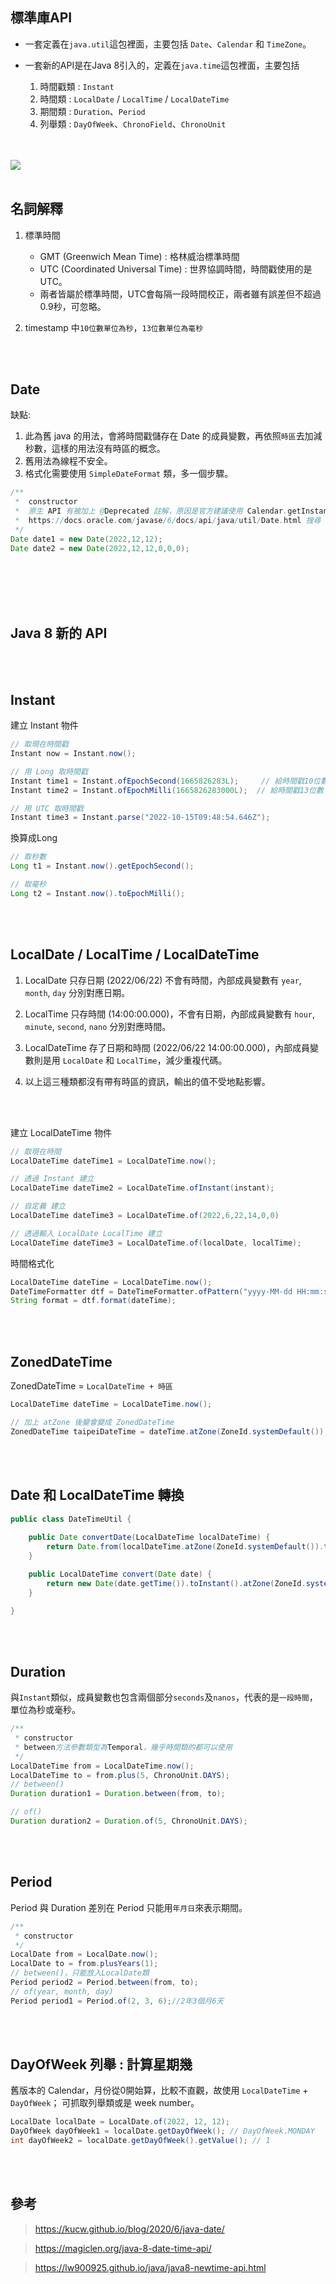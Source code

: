 ## 標準庫API
* 一套定義在`java.util`這包裡面，主要包括 `Date`、`Calendar` 和 `TimeZone`。
* 一套新的API是在Java 8引入的，定義在`java.time`這包裡面，主要包括
    
    1. 時間戳類 : `Instant`
    2. 時間類 : `LocalDate` / `LocalTime` / `LocalDateTime`
    3. 期間類 : `Duration`、`Period`
    4. 列舉類 : `DayOfWeek`、`ChronoField`、`ChronoUnit`


<br/>

<br/>

<img src="https://s1.o7planning.com/en/13739/images/64454540.png" >

<br/>

<br/>

## 名詞解釋
1. 標準時間
    * GMT (Greenwich Mean Time) : 格林威治標準時間 
    * UTC (Coordinated Universal Time) : 世界協調時間，時間戳使用的是 UTC。
    * 兩者皆屬於標準時間，UTC會每隔一段時間校正，兩者雖有誤差但不超過0.9秒，可忽略。

2. timestamp 中`10位數單位為秒`，`13位數單位為毫秒`



<br/>

<br/>

## Date
缺點: 
1. 此為舊 java 的用法，會將時間戳儲存在 Date 的成員變數，再依照`時區`去加減秒數，這樣的用法沒有時區的概念。
2. 舊用法為線程不安全。
3. 格式化需要使用 `SimpleDateFormat` 類，多一個步驟。



```java
/**
 *  constructor
 *  原生 API 有被加上 @Deprecated 註解，原因是官方建議使用 Calendar.getInstance().set(2022,12,12);
 *  https://docs.oracle.com/javase/6/docs/api/java/util/Date.html 搜尋 Deprecated
 */
Date date1 = new Date(2022,12,12);
Date date2 = new Date(2022,12,12,0,0,0);
```

<br/>

<br/>



<br/>

<br/>


## Java 8  新的 API

<br/>

<br/>

## Instant 
建立 Instant 物件
```java
// 取現在時間戳
Instant now = Instant.now();

// 用 Long 取時間戳
Instant time1 = Instant.ofEpochSecond(1665826283L);     // 給時間戳10位數
Instant time2 = Instant.ofEpochMilli(1665826283000L);  // 給時間戳13位數

// 用 UTC 取時間戳
Instant time3 = Instant.parse("2022-10-15T09:48:54.646Z");
```
換算成Long
```java
// 取秒數
Long t1 = Instant.now().getEpochSecond();

// 取毫秒
Long t2 = Instant.now().toEpochMilli();
```

<br/>

<br/>

## LocalDate / LocalTime / LocalDateTime 
1. LocalDate 只存日期 (2022/06/22) 不會有時間，內部成員變數有 `year`, `month`, `day` 分別對應日期。

2. LocalTime 只存時間 (14:00:00.000)，不會有日期，內部成員變數有 `hour`, `minute`, `second`, `nano` 分別對應時間。

3. LocalDateTime 存了日期和時間 (2022/06/22 14:00:00.000)，內部成員變數則是用 `LocalDate` 和 `LocalTime`，減少重複代碼。

4. 以上這三種類都沒有帶有時區的資訊，輸出的值不受地點影響。

<br/>

<br/>

建立 LocalDateTime 物件
```java
// 取現在時間
LocalDateTime dateTime1 = LocalDateTime.now();

// 透過 Instant 建立
LocalDateTime dateTime2 = LocalDateTime.ofInstant(instant);

// 自定義 建立
LocalDateTime dateTime3 = LocalDateTime.of(2022,6,22,14,0,0)

// 透過輸入 LocalDate LocalTime 建立
LocalDateTime dateTime3 = LocalDateTime.of(localDate, localTime);
```
時間格式化
```java
LocalDateTime dateTime = LocalDateTime.now();
DateTimeFormatter dtf = DateTimeFormatter.ofPattern("yyyy-MM-dd HH:mm:ss");
String format = dtf.format(dateTime);
```

<br/>

<br/>

## ZonedDateTime 
ZonedDateTime = `LocalDateTime + 時區`

```java
LocalDateTime dateTime = LocalDateTime.now();

// 加上 atZone 後變會變成 ZonedDateTime
ZonedDateTime taipeiDateTime = dateTime.atZone(ZoneId.systemDefault());
```

<br/>

<br/>

## Date 和 LocalDateTime 轉換
```java
public class DateTimeUtil {
    
    public Date convertDate(LocalDateTime localDateTime) {
        return Date.from(localDateTime.atZone(ZoneId.systemDefault()).toInstant());
    }

    public LocalDateTime convert(Date date) {
        return new Date(date.getTime()).toInstant().atZone(ZoneId.systemDefault()).toLocalDateTime();
    }

}
```

<br/>

<br/>

## Duration
與`Instant`類似，成員變數也包含兩個部分`seconds`及`nanos`，代表的是`一段時間`，單位為秒或毫秒。

```java
/**
 * constructor
 * between方法參數類型為Temporal，幾乎時間類的都可以使用
 */
LocalDateTime from = LocalDateTime.now();
LocalDateTime to = from.plus(5, ChronoUnit.DAYS);
// between()
Duration duration1 = Duration.between(from, to);

// of()
Duration duration2 = Duration.of(5, ChronoUnit.DAYS);
```



<br/>

<br/>

## Period
Period 與 Duration 差別在 Period 只能用`年月日`來表示期間。
```java
/**
 * constructor
 */
LocalDate from = LocalDate.now();
LocalDate to = from.plusYears(1);
// between()，只能放入LocalDate類
Period period2 = Period.between(from, to);
// of(year, month, day)
Period period1 = Period.of(2, 3, 6);//2年3個月6天
```

<br/>

<br/>

## DayOfWeek 列舉 : 計算星期幾
舊版本的 Calendar，月份從0開始算，比較不直觀，故使用 `LocalDateTime` + `DayOfWeek`； 可抓取列舉類或是 week number。
```java
LocalDate localDate = LocalDate.of(2022, 12, 12);
DayOfWeek dayOfWeek1 = localDate.getDayOfWeek(); // DayOfWeek.MONDAY
int dayOfWeek2 = localDate.getDayOfWeek().getValue(); // 1
```

<br/>

<br/>

## 參考

> https://kucw.github.io/blog/2020/6/java-date/

> https://magiclen.org/java-8-date-time-api/

> https://lw900925.github.io/java/java8-newtime-api.html
